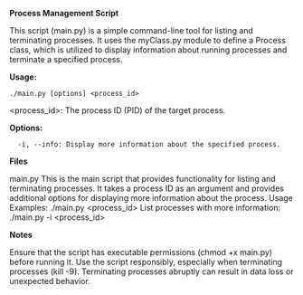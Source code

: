 **Process Management Script**

This script (main.py) is a simple command-line tool for listing and terminating processes. It uses the myClass.py module to define a Process class, which is utilized to display information about running processes and terminate a specified process.

**Usage:**

    ./main.py [options] <process_id>
  
<process_id>: The process ID (PID) of the target process.

**Options:**

      -i, --info: Display more information about the specified process.
    
**Files**

main.py
This is the main script that provides functionality for listing and terminating processes. It takes a process ID as an argument and provides additional options for displaying more information about the process.
Usage Examples:
  ./main.py <process_id>
List processes with more information:
  ./main.py -i <process_id>
  
**Notes**

 Ensure that the script has executable permissions (chmod +x main.py) before running it.
 Use the script responsibly, especially when terminating processes (kill -9). Terminating processes abruptly can result in data loss or unexpected behavior.

 

